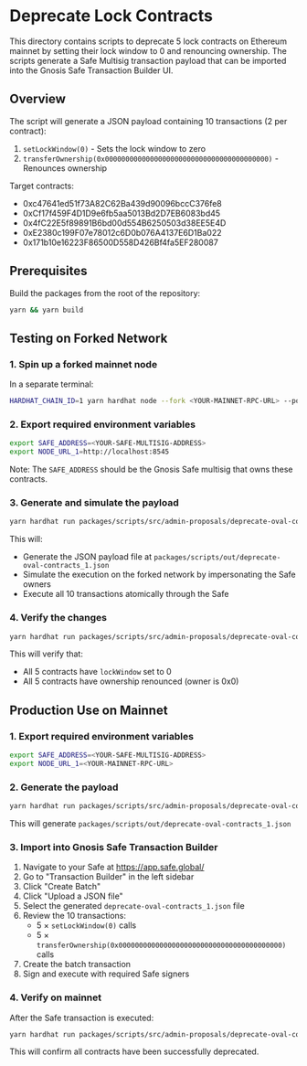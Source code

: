# Deprecate Lock Contracts

This directory contains scripts to deprecate 5 lock contracts on Ethereum mainnet by setting their lock window to 0 and renouncing ownership. The scripts generate a Safe Multisig transaction payload that can be imported into the Gnosis Safe Transaction Builder UI.

## Overview

The script will generate a JSON payload containing 10 transactions (2 per contract):

1. `setLockWindow(0)` - Sets the lock window to zero
2. `transferOwnership(0x0000000000000000000000000000000000000000)` - Renounces ownership

Target contracts:

- 0xc47641ed51f73A82C62Ba439d90096bccC376fe8
- 0xCf17f459F4D1D9e6fb5aa5013Bd2D7EB6083bd45
- 0x4fC22E5f89891B6bd00d554B6250503d38EE5E4D
- 0xE2380c199F07e78012c6D0b076A4137E6D1Ba022
- 0x171b10e16223F86500D558D426Bf4fa5EF280087

## Prerequisites

Build the packages from the root of the repository:

```sh
yarn && yarn build
```

## Testing on Forked Network

### 1. Spin up a forked mainnet node

In a separate terminal:

```sh
HARDHAT_CHAIN_ID=1 yarn hardhat node --fork <YOUR-MAINNET-RPC-URL> --port 8545 --no-deploy
```

### 2. Export required environment variables

```sh
export SAFE_ADDRESS=<YOUR-SAFE-MULTISIG-ADDRESS>
export NODE_URL_1=http://localhost:8545
```

Note: The `SAFE_ADDRESS` should be the Gnosis Safe multisig that owns these contracts.

### 3. Generate and simulate the payload

```sh
yarn hardhat run packages/scripts/src/admin-proposals/deprecate-oval-contracts/0_GeneratePayload.ts --network localhost
```

This will:

- Generate the JSON payload file at `packages/scripts/out/deprecate-oval-contracts_1.json`
- Simulate the execution on the forked network by impersonating the Safe owners
- Execute all 10 transactions atomically through the Safe

### 4. Verify the changes

```sh
yarn hardhat run packages/scripts/src/admin-proposals/deprecate-oval-contracts/1_Verify.ts --network localhost
```

This will verify that:

- All 5 contracts have `lockWindow` set to 0
- All 5 contracts have ownership renounced (owner is 0x0)

## Production Use on Mainnet

### 1. Export required environment variables

```sh
export SAFE_ADDRESS=<YOUR-SAFE-MULTISIG-ADDRESS>
export NODE_URL_1=<YOUR-MAINNET-RPC-URL>
```

### 2. Generate the payload

```sh
yarn hardhat run packages/scripts/src/admin-proposals/deprecate-oval-contracts/0_GeneratePayload.ts --network mainnet
```

This will generate `packages/scripts/out/deprecate-oval-contracts_1.json`

### 3. Import into Gnosis Safe Transaction Builder

1. Navigate to your Safe at https://app.safe.global/
2. Go to "Transaction Builder" in the left sidebar
3. Click "Create Batch"
4. Click "Upload a JSON file"
5. Select the generated `deprecate-oval-contracts_1.json` file
6. Review the 10 transactions:
   - 5 × `setLockWindow(0)` calls
   - 5 × `transferOwnership(0x0000000000000000000000000000000000000000)` calls
7. Create the batch transaction
8. Sign and execute with required Safe signers

### 4. Verify on mainnet

After the Safe transaction is executed:

```sh
yarn hardhat run packages/scripts/src/admin-proposals/deprecate-oval-contracts/1_Verify.ts --network mainnet
```

This will confirm all contracts have been successfully deprecated.
